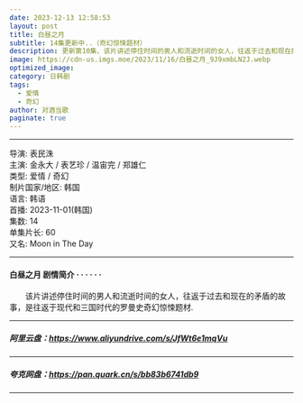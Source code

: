 ```yaml
---
date: 2023-12-13 12:58:53
layout: post
title: 白昼之月
subtitle: 14集更新中..（奇幻惊悚题材）
description: 更新第10集、该片讲述停住时间的男人和流逝时间的女人，往返于过去和现在的矛盾的故事，是往返于现代和三国时代的罗曼史奇幻惊悚题材...
image: https://cdn-us.imgs.moe/2023/11/16/白昼之月_9J9xmbLN2J.webp
optimized_image: 
category: 日韩剧
tags:
  - 爱情
  - 奇幻
author: 对酒当歌
paginate: true
---
```

---

导演: 表民洙  
主演: 金永大 / 表艺珍 / 温宙完 / 郑雄仁  
类型: 爱情 / 奇幻  
制片国家/地区: 韩国  
语言: 韩语  
首播: 2023-11-01(韩国)  
集数: 14  
单集片长: 60  
又名: Moon in The Day  

---

#### 白昼之月 剧情简介 · · · · · ·

　　该片讲述停住时间的男人和流逝时间的女人，往返于过去和现在的矛盾的故事，是往返于现代和三国时代的罗曼史奇幻惊悚题材.

---

##### 阿里云盘：<https://www.aliyundrive.com/s/JfWt6e1mqVu>

---

##### 夸克网盘：<https://pan.quark.cn/s/bb83b6741db9>

---
